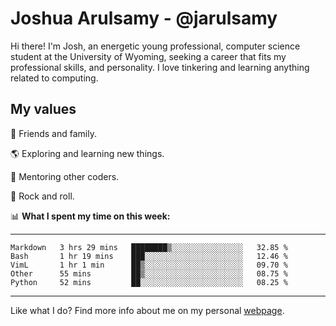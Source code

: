 # Joshua Arulsamy - @jarulsamy

Hi there! I'm Josh, an energetic young professional, computer science student at the University of Wyoming, seeking a career that fits my professional skills, and personality. I love tinkering and learning anything related to computing.

## My values

:yellow_heart: Friends and family.

:earth_americas: Exploring and learning new things.

:book: Mentoring other coders.

:guitar: Rock and roll.

:bar_chart: **What I spent my time on this week:**

------
<!--START_SECTION:waka-->
```text
Markdown   3 hrs 29 mins   ████████▒░░░░░░░░░░░░░░░░   32.85 % 
Bash       1 hr 19 mins    ███░░░░░░░░░░░░░░░░░░░░░░   12.46 % 
VimL       1 hr 1 min      ██▒░░░░░░░░░░░░░░░░░░░░░░   09.70 % 
Other      55 mins         ██▒░░░░░░░░░░░░░░░░░░░░░░   08.75 % 
Python     52 mins         ██░░░░░░░░░░░░░░░░░░░░░░░   08.25 % 
```
<!--END_SECTION:waka-->
------

Like what I do? Find more info about me on my personal [webpage](https://arulsamy.me).
